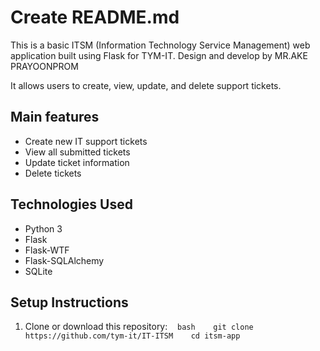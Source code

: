 
# Create README.md

This is a basic ITSM (Information Technology Service Management) web application built using Flask for TYM-IT. 
Design and develop by MR.AKE PRAYOONPROM

It allows users to create, view, update, and delete support tickets.

## Main features

- Create new IT support tickets
- View all submitted tickets
- Update ticket information
- Delete tickets

## Technologies Used

- Python 3
- Flask
- Flask-WTF
- Flask-SQLAlchemy
- SQLite

## Setup Instructions

1. Clone or download this repository:
   ```bash
   git clone https://github.com/tym-it/IT-ITSM
   cd itsm-app
   ```

